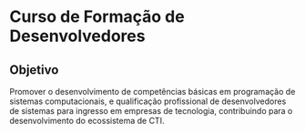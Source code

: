 # Curso de Formação de Desenvolvedores

## Objetivo
Promover o desenvolvimento de competências básicas em programação de sistemas computacionais, e qualificação profissional de desenvolvedores de sistemas para ingresso em empresas de tecnologia, contribuindo para o desenvolvimento do ecossistema de CTI.